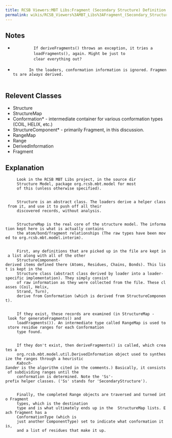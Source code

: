 ```yaml
---
title: RCSB Viewers:MBT Libs:Fragment (Secondary Structure) Definition
permalink: wikis/RCSB_Viewers%3AMBT_Libs%3AFragment_(Secondary_Structure)_Definition
---
```


Notes
-----

-   `         If `<span class="methodname">`deriveFragments()`</span>` throws an exception, it tries a`  
    `         `<span class="methodname">`loadFragments()`</span>`, again. Might be just to`  
    `         clear everything out?`  
    `     `
-   `       In the loaders, conformation information is ignored. Fragments are `<em>`always`</em>` derived.`  
    `     `

Relevent Classes
----------------

-   Structure
-   StructureMap
-   Conformation\* - intermediate container for various conformation
    types (COIL, HELIX, etc.)
-   StructureComponent\* - primarily
    <span class="classname">Fragment</span>, in this discussion.
-   RangeMap
-   Range
-   DerivedInformation
-   Fragment

Explanation
-----------

`     Look in the `<span class="projectname">`RCSB MBT Libs`</span>` project, in the source dir`  
`     `<span class="foldername">`Structure Model`</span>`, package `<span class="packagename">`org.rcsb.mbt.model`</span>` for most`  
`     of this (unless otherwise specified).`  
`   `

`     `<span class="classname">`Structure`</span>` is an abstract class. The loaders derive a helper class from it, and use it to push off all their`  
`     discovered records, without analysis.`  
`   `

`     `<span class="classname">`StructureMap`</span>` is the real core of the structure model. The information kept here is what is actually contains`  
`     the atom/bond/fragment relationships (The raw types have been moved to `<span class="packagename">`org.rcsb.mbt.model.interim`</span>`).`  
`   `

`     First, any definitions that are picked up in the file are kept in a list along with all of the other`  
`     `<span class="classname">`StructureComponent`</span>`-derived items defined there (Atoms, Residues, Chains, Bonds). This list is kept in the`  
`     `<span class="classname">`Structure`</span>` class (abstract class derived by loader into a loader-specific implementation). They simply consist`  
`     of raw information as they were collected from the file. These classes (`<span class="classname">`Coil`</span>`, `<span class="classname">`Helix`</span>`,`  
`     `<span class="classname">`Strand`</span>`, `<span class="classname">`Turn`</span>`),`  
`     derive from `<span class="classname">`Conformation`</span>` (which is derived from `<span class="classname">`StructureComponent`</span>`).`  
`   `

`     If they exist, these records are examined (in `<span class="classname">`StructureMap`</span>` - look for `<span class="methodname">`generateFragments()`</span>` and`  
`     `<span class="methodname">`loadFragments()`</span>`). An intermediate type called `<span class="classname">`RangeMap`</span>` is used to store residue ranges for each Conformation`  
`     type found.`  
`   `

`     If they don't exist, then `<span class="methodname">`deriveFragments()`</span>` is called, which creates a`  
`     `<span class="classname">`org.rcsb.mbt.model.util.DerivedInformation`</span>` object used to synthesize the ranges through a heuristic`  
`     `<em>`Kabsch-Sander`</em>` is the algorithm cited in the comments.) Basically, it consists of subdividing ranges until the`  
`     conformation is determined. Note the 'Ss'-prefix helper classes. ('Ss' stands for 'SecondaryStructure').`  
`   `

`     Finally, the completed `<span class="classname">`Range`</span>` objects are traversed and turned into `<span class="classname">`Fragment`</span>  
`     types, which is the destination`  
`     type and is what ultimately ends up in the `<span class="classname">` StructureMap lists. Each fragment has a`  
`     `<span class="enumeration">`ConformationType`</span>` (which is`  
`     just another `<span class="enumeration">`ComponentType`</span>`) set to indicate what conformation it is,`  
`     and a list of residues that make it up.`  
`   `
